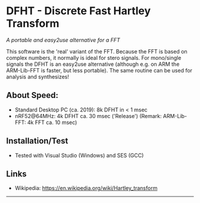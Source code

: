 # DFHT - Discrete Fast Hartley Transform
_A portable and easy2use alternative for a FFT_

This software is the 'real' variant of the FFT. Because the FFT is
based on complex numbers, it normally is ideal for stero signals.
For mono/single signals the DFHT is an easy2use alternative
(although e.g. on ARM the ARM-Lib-FFT is faster, but less portable).
The same routine can be used for analysis and synthesizes!

## About Speed: ##
- Standard Desktop PC (ca. 2019): 8k DFHT in < 1 msec
- nRF52@64MHz: 4k DFHT ca. 30 msec ('Release') 
  (Remark: ARM-Lib-FFT: 4k FFT ca. 10 msec)

## Installation/Test ##
- Tested with Visual Studio (Windows) and SES (GCC)

## Links ##
- Wikipedia: https://en.wikipedia.org/wiki/Hartley_transform

***
